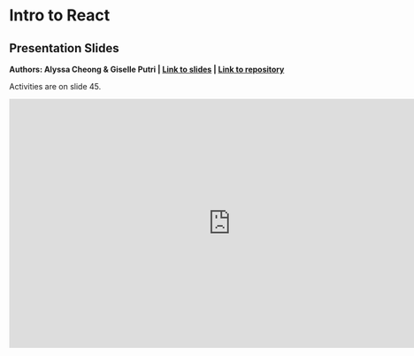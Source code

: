 # Intro to React

## Presentation Slides
**Authors: Alyssa Cheong & Giselle Putri | [Link to slides](https://www.canva.com/design/DAGg9E5TJSA/Ewax_jT81t8lqPaMTkc3Cg/edit) | [Link to repository](https://github.com/devsoc-unsw/devsoc-mail/tree/ws2/components)** 

Activities are on slide 45.

<iframe src="https://www.canva.com/design/DAGg9E5TJSA/jJXUvzzmxGeFlOT0Wus-0g/view?embed" frameborder="0" width="800" height="450" allowfullscreen="true" mozallowfullscreen="true" webkitallowfullscreen="true"></iframe>